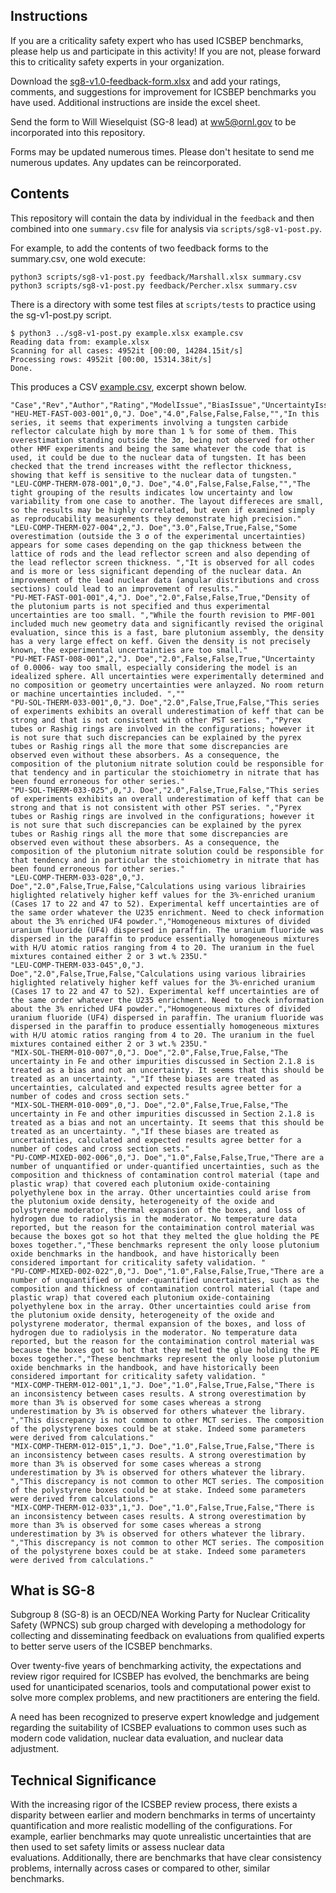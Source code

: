 Instructions
------------


If you are a criticality safety expert who has used ICSBEP benchmarks, please
help us and participate in this activity! If you are not, please forward this 
to criticality safety experts in your organization.

Download the [sg8-v1.0-feedback-form.xlsx](sg8-v1.0-feedback-form.xlsx) and add your ratings, comments,
and suggestions for improvement for ICSBEP benchmarks you have used. Additional
instructions are inside the excel sheet.

Send the form to Will Wieselquist (SG-8 lead) at ww5@ornl.gov to be 
incorporated into this repository.

Forms may be updated numerous times. Please don't hesitate to send me numerous
updates. Any updates can be reincorporated. 


Contents
--------

This repository will contain the data by individual in the `feedback` and then
combined into one `summary.csv` file for analysis via `scripts/sg8-v1-post.py`.

For example, to add the contents of two feedback forms to the summary.csv,
one wold execute:

```
python3 scripts/sg8-v1-post.py feedback/Marshall.xlsx summary.csv
python3 scripts/sg8-v1-post.py feedback/Percher.xlsx summary.csv
```

There is a directory with some test files at `scripts/tests` to practice
using the sg-v1-post.py script.

```
$ python3 ../sg8-v1-post.py example.xlsx example.csv
Reading data from: example.xlsx
Scanning for all cases: 4952it [00:00, 14284.15it/s]
Processing rows: 4952it [00:00, 15314.38it/s]
Done.
```

This produces a CSV [example.csv](scripts/tests/example.csv), excerpt shown 
below.

```
"Case","Rev","Author","Rating","ModelIssue","BiasIssue","UncertaintyIssue","ImprovementsRecommended","AdditionalNotes"
"HEU-MET-FAST-003-001",0,"J. Doe","4.0",False,False,False,"","In this series, it seems that experiments involving a tungsten carbide reflector calculate high by more than 1 % for some of them. This overestimation standing outside the 3σ, being not observed for other other HMF experiments and being the same whatever the code that is used, it could be due to the nuclear data of tungsten. It has been checked that the trend increases witht the reflector thickness, showing that keff is sensitive to the nuclear data of tungsten."
"LEU-COMP-THERM-078-001",0,"J. Doe","4.0",False,False,False,"","The tight grouping of the results indicates low uncertainty and low variability from one case to another. The layout differeces are small, so the results may be highly correlated, but even if examined simply as reproducability measurements they demonstrate high precision."
"LEU-COMP-THERM-027-004",2,"J. Doe","3.0",False,True,False,"Some overestimation (outside the 3 σ of the experimental uncertainties) appears for some cases depending on the gap thickness between the lattice of rods and the lead reflector screen and also depending of the lead reflector screen thickness. ","It is observed for all codes and is more or less significant depending of the nuclear data. An improvement of the lead nuclear data (angular distributions and cross sections) could lead to an improvement of results."
"PU-MET-FAST-001-001",4,"J. Doe","2.0",False,False,True,"Density of the plutonium parts is not specified and thus experimental uncertainties are too small. ","While the fourth revision to PMF-001 included much new geometry data and significantly revised the original evaluation, since this is a fast, bare plutonium assembly, the density has a very large effect on keff. Given the density is not precisely known, the experimental uncertainties are too small."
"PU-MET-FAST-008-001",2,"J. Doe","2.0",False,False,True,"Uncertainty of 0.0006- way too small, especially considering the model is an idealized sphere. All uncertainties were experimentally determined and no composition or geometry uncertainties were anlayzed. No room return or machine uncertainties included. ",""
"PU-SOL-THERM-033-001",0,"J. Doe","2.0",False,True,False,"This series of experiments exhibits an overall underestimation of keff that can be strong and that is not consistent with other PST series. ","Pyrex tubes or Rashig rings are involved in the configurations; however it is not sure that such discrepancies can be explained by the pyrex tubes or Rashig rings all the more that some discrepancies are observed even without these absorbers. As a consequence, the composition of the plutonium nitrate solution could be responsible for that tendency and in particular the stoichiometry in nitrate that has been found erroneous for other series."
"PU-SOL-THERM-033-025",0,"J. Doe","2.0",False,True,False,"This series of experiments exhibits an overall underestimation of keff that can be strong and that is not consistent with other PST series. ","Pyrex tubes or Rashig rings are involved in the configurations; however it is not sure that such discrepancies can be explained by the pyrex tubes or Rashig rings all the more that some discrepancies are observed even without these absorbers. As a consequence, the composition of the plutonium nitrate solution could be responsible for that tendency and in particular the stoichiometry in nitrate that has been found erroneous for other series."
"LEU-COMP-THERM-033-028",0,"J. Doe","2.0",False,True,False,"Calculations using various librairies higlighted relatively higher keff values for the 3%-enriched uranium (Cases 17 to 22 and 47 to 52). Experimental keff uncertainties are of the same order whatever the U235 enrichment. Need to check information about the 3% enriched UF4 powder.","Homogeneous mixtures of divided uranium fluoride (UF4) dispersed in paraffin. The uranium fluoride was dispersed in the paraffin to produce essentially homogeneous mixtures with H/U atomic ratios ranging from 4 to 20. The uranium in the fuel mixtures contained either 2 or 3 wt.% 235U."
"LEU-COMP-THERM-033-045",0,"J. Doe","2.0",False,True,False,"Calculations using various librairies higlighted relatively higher keff values for the 3%-enriched uranium (Cases 17 to 22 and 47 to 52). Experimental keff uncertainties are of the same order whatever the U235 enrichment. Need to check information about the 3% enriched UF4 powder.","Homogeneous mixtures of divided uranium fluoride (UF4) dispersed in paraffin. The uranium fluoride was dispersed in the paraffin to produce essentially homogeneous mixtures with H/U atomic ratios ranging from 4 to 20. The uranium in the fuel mixtures contained either 2 or 3 wt.% 235U."
"MIX-SOL-THERM-010-007",0,"J. Doe","2.0",False,True,False,"The uncertainty in Fe and other impurities discussed in Section 2.1.8 is treated as a bias and not an uncertainty. It seems that this should be treated as an uncertainty. ","If these biases are treated as uncertainties, calculated and expected results agree better for a number of codes and cross section sets."
"MIX-SOL-THERM-010-009",0,"J. Doe","2.0",False,True,False,"The uncertainty in Fe and other impurities discussed in Section 2.1.8 is treated as a bias and not an uncertainty. It seems that this should be treated as an uncertainty. ","If these biases are treated as uncertainties, calculated and expected results agree better for a number of codes and cross section sets."
"PU-COMP-MIXED-002-006",0,"J. Doe","1.0",False,False,True,"There are a number of unquantified or under-quantified uncertainties, such as the composition and thickness of contamination control material (tape and plastic wrap) that covered each plutonium oxide-containing polyethylene box in the array. Other uncertainties could arise from the plutonium oxide density, heterogeneity of the oxide and polystyrene moderator, thermal expansion of the boxes, and loss of hydrogen due to radiolysis in the moderator. No temperature data reported, but the reason for the contaimination control material was because the boxes got so hot that they melted the glue holding the PE boxes together.","These benchmarks represent the only loose plutonium oxide benchmarks in the handbook, and have historically been considered important for criticality safety validation. "
"PU-COMP-MIXED-002-022",0,"J. Doe","1.0",False,False,True,"There are a number of unquantified or under-quantified uncertainties, such as the composition and thickness of contamination control material (tape and plastic wrap) that covered each plutonium oxide-containing polyethylene box in the array. Other uncertainties could arise from the plutonium oxide density, heterogeneity of the oxide and polystyrene moderator, thermal expansion of the boxes, and loss of hydrogen due to radiolysis in the moderator. No temperature data reported, but the reason for the contaimination control material was because the boxes got so hot that they melted the glue holding the PE boxes together.","These benchmarks represent the only loose plutonium oxide benchmarks in the handbook, and have historically been considered important for criticality safety validation. "
"MIX-COMP-THERM-012-001",1,"J. Doe","1.0",False,True,False,"There is an inconsistency between cases results. A strong overestimation by more than 3% is observed for some cases whereas a strong underestimation by 3% is observed for others whatever the library. ","This discrepancy is not common to other MCT series. The composition of the polystyrene boxes could be at stake. Indeed some parameters were derived from calculations."
"MIX-COMP-THERM-012-015",1,"J. Doe","1.0",False,True,False,"There is an inconsistency between cases results. A strong overestimation by more than 3% is observed for some cases whereas a strong underestimation by 3% is observed for others whatever the library. ","This discrepancy is not common to other MCT series. The composition of the polystyrene boxes could be at stake. Indeed some parameters were derived from calculations."
"MIX-COMP-THERM-012-033",1,"J. Doe","1.0",False,True,False,"There is an inconsistency between cases results. A strong overestimation by more than 3% is observed for some cases whereas a strong underestimation by 3% is observed for others whatever the library. ","This discrepancy is not common to other MCT series. The composition of the polystyrene boxes could be at stake. Indeed some parameters were derived from calculations."
```

What is SG-8
------------

Subgroup 8 (SG-8) is an OECD/NEA Working Party for Nuclear Criticality Safety (WPNCS)
sub group charged with developing a methodology for collecting and disseminating 
feedback on evaluations from qualified experts to better serve users of the 
ICSBEP benchmarks.

Over twenty-five years of benchmarking activity, the expectations and review 
rigor required for ICSBEP has evolved, the benchmarks are being used for 
unanticipated scenarios, tools and computational power exist to solve more 
complex problems, and new practitioners are entering the field. 

A need has been recognized to preserve expert knowledge and judgement regarding 
the suitability of ICSBEP evaluations to common uses such as modern code validation, 
nuclear data evaluation, and nuclear data adjustment. 


Technical Significance
----------------------

With the increasing rigor of the ICSBEP review process, there exists a 
disparity between earlier and modern benchmarks in terms of uncertainty 
quantification and more realistic modelling of the configurations. For example, 
earlier benchmarks may quote unrealistic uncertainties that are then used to 
set safety limits or assess nuclear data evaluations. Additionally, there are 
benchmarks that have clear consistency problems, internally across cases or 
compared to other, similar benchmarks.
